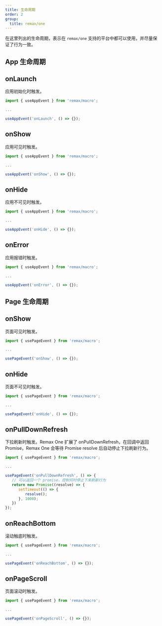 ```yaml
---
title: 生命周期
order: 2
group:
  title: remax/one
---
```


在这里列出的生命周期，表示在 `remax/one` 支持的平台中都可以使用，并尽量保证了行为一致。

## App 生命周期

## onLaunch

应用初始化时触发。

```js
import { useAppEvent } from 'remax/macro';

...

useAppEvent('onLaunch', () => {});
```

## onShow

应用可见时触发。

```js
import { useAppEvent } from 'remax/macro';

...

useAppEvent('onShow', () => {});
```

## onHide

应用不可见时触发。

```js
import { useAppEvent } from 'remax/macro';

...

useAppEvent('onHide', () => {});
```

## onError

应用报错时触发。

```js
import { useAppEvent } from 'remax/macro';

...

useAppEvent('onError', () => {});
```

## Page 生命周期

## onShow

页面可见时触发。

```js
import { usePageEvent } from 'remax/macro';

...

usePageEvent('onShow', () => {});
```

## onHide

页面不可见时触发。

```js
import { usePageEvent } from 'remax/macro';

...

usePageEvent('onHide', () => {});
```

## onPullDownRefresh

下拉刷新时触发。Remax One 扩展了 onPullDownRefresh，在回调中返回 Promise，Remax One 会等待 Promise resolve 后自动停止下拉刷新行为。

```js
import { usePageEvent } from 'remax/macro';

...

usePageEvent('onPullDownRefresh', () => {
   // 可以返回一个 promise，控制何时停止下来刷新行为
   return new Promise((resolve) => {
      setTimeout(() => {
         resolve();
      }, 1000);
   })
});
```

## onReachBottom

滚动触底时触发。

```js
import { usePageEvent } from 'remax/macro';

...

usePageEvent('onReachBottom', () => {});
```

## onPageScroll

页面滚动时触发。

```js
import { usePageEvent } from 'remax/macro';

...

usePageEvent('onPageScroll', () => {});
```
